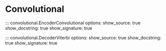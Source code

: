# Convolutional

::: convolutional.EncoderConvolutional
    options:
        show_source: true
        show_docstring: true
        show_signature: true

::: convolutional.DecoderViterbi
    options:
        show_source: true
        show_docstring: true
        show_signature: true
    